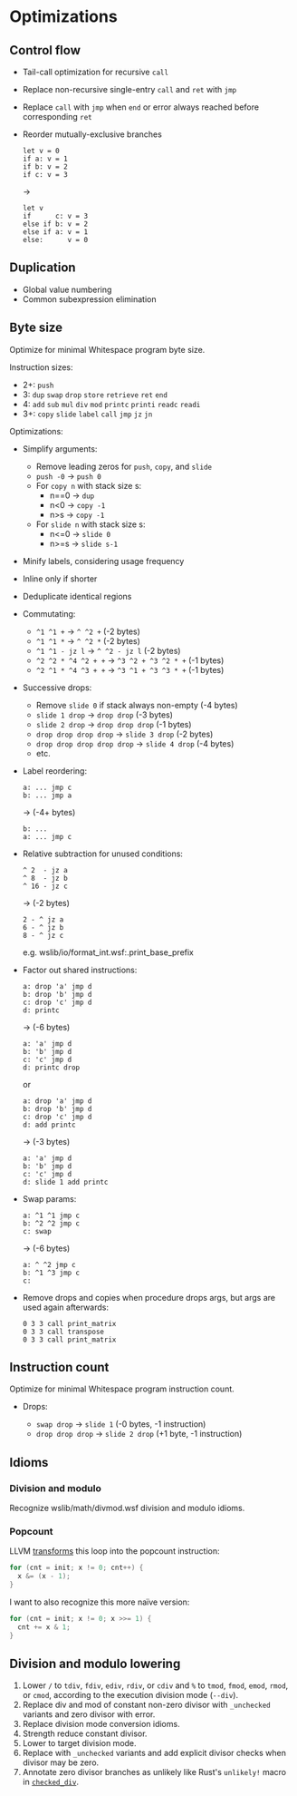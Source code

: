 # Optimizations

## Control flow

- Tail-call optimization for recursive `call`
- Replace non-recursive single-entry `call` and `ret` with `jmp`
- Replace `call` with `jmp` when `end` or error always reached before
  corresponding `ret`
- Reorder mutually-exclusive branches

  ```wsa
  let v = 0
  if a: v = 1
  if b: v = 2
  if c: v = 3
  ```

  ->

  ```wsa
  let v
  if      c: v = 3
  else if b: v = 2
  else if a: v = 1
  else:      v = 0
  ```

## Duplication

- Global value numbering
- Common subexpression elimination

## Byte size

Optimize for minimal Whitespace program byte size.

Instruction sizes:

- 2+: `push`
- 3: `dup` `swap` `drop` `store` `retrieve` `ret` `end`
- 4: `add` `sub` `mul` `div` `mod` `printc` `printi` `readc` `readi`
- 3+: `copy` `slide` `label` `call` `jmp` `jz` `jn`

Optimizations:

- Simplify arguments:

  - Remove leading zeros for `push`, `copy`, and `slide`
  - `push -0` -> `push 0`
  - For `copy n` with stack size s:
    - n==0 -> `dup`
    - n<0 -> `copy -1`
    - n>s -> `copy -1`
  - For `slide n` with stack size s:
    - n<=0 -> `slide 0`
    - n>=s -> `slide s-1`

- Minify labels, considering usage frequency

- Inline only if shorter

- Deduplicate identical regions

- Commutating:

  - `^1 ^1 +` -> `^ ^2 +` (-2 bytes)
  - `^1 ^1 *` -> `^ ^2 *` (-2 bytes)
  - `^1 ^1 - jz l` -> `^ ^2 - jz l` (-2 bytes)
  - `^2 ^2 * ^4 ^2 + +` -> `^3 ^2 + ^3 ^2 * +` (-1 bytes)
  - `^2 ^1 * ^4 ^3 + +` -> `^3 ^1 + ^3 ^3 * +` (-1 bytes)

- Successive drops:

  - Remove `slide 0` if stack always non-empty (-4 bytes)
  - `slide 1 drop` -> `drop drop` (-3 bytes)
  - `slide 2 drop` -> `drop drop drop` (-1 bytes)
  - `drop drop drop drop` -> `slide 3 drop` (-2 bytes)
  - `drop drop drop drop drop` -> `slide 4 drop` (-4 bytes)
  - etc.

- Label reordering:

  ```wsa
  a: ... jmp c
  b: ... jmp a
  ```

  -> (-4+ bytes)

  ```wsa
  b: ...
  a: ... jmp c
  ```

- Relative subtraction for unused conditions:

  ```wsa
  ^ 2  - jz a
  ^ 8  - jz b
  ^ 16 - jz c
  ```

  -> (-2 bytes)

  ```wsa
  2 - ^ jz a
  6 - ^ jz b
  8 - ^ jz c
  ```

  e.g. wslib/io/format_int.wsf:.print_base_prefix

- Factor out shared instructions:

  ```wsa
  a: drop 'a' jmp d
  b: drop 'b' jmp d
  c: drop 'c' jmp d
  d: printc
  ```

  -> (-6 bytes)

  ```wsa
  a: 'a' jmp d
  b: 'b' jmp d
  c: 'c' jmp d
  d: printc drop
  ```

  or

  ```wsa
  a: drop 'a' jmp d
  b: drop 'b' jmp d
  c: drop 'c' jmp d
  d: add printc
  ```

  -> (-3 bytes)

  ```wsa
  a: 'a' jmp d
  b: 'b' jmp d
  c: 'c' jmp d
  d: slide 1 add printc
  ```

- Swap params:

  ```wsa
  a: ^1 ^1 jmp c
  b: ^2 ^2 jmp c
  c: swap
  ```

  -> (-6 bytes)

  ```wsa
  a: ^ ^2 jmp c
  b: ^1 ^3 jmp c
  c:
  ```

- Remove drops and copies when procedure drops args, but args are used
  again afterwards:

  ```wsa
  0 3 3 call print_matrix
  0 3 3 call transpose
  0 3 3 call print_matrix
  ```

## Instruction count

Optimize for minimal Whitespace program instruction count.

- Drops:

  - `swap drop` -> `slide 1` (-0 bytes, -1 instruction)
  - `drop drop drop` -> `slide 2 drop` (+1 byte, -1 instruction)

## Idioms

### Division and modulo

Recognize wslib/math/divmod.wsf division and modulo idioms.

### Popcount

LLVM [transforms](https://github.com/llvm/llvm-project/blob/main/llvm/lib/Transforms/Scalar/LoopIdiomRecognize.cpp#L1449)
this loop into the popcount instruction:

```c
for (cnt = init; x != 0; cnt++) {
  x &= (x - 1);
}
```

I want to also recognize this more naïve version:

```c
for (cnt = init; x != 0; x >>= 1) {
  cnt += x & 1;
}
```

## Division and modulo lowering

1. Lower `/` to `tdiv`, `fdiv`, `ediv`, `rdiv`, or `cdiv` and `%` to
   `tmod`, `fmod`, `emod`, `rmod`, or `cmod`, according to the execution
   division mode (`--div`).
2. Replace div and mod of constant non-zero divisor with `_unchecked`
   variants and zero divisor with error.
3. Replace division mode conversion idioms.
4. Strength reduce constant divisor.
5. Lower to target division mode.
6. Replace with `_unchecked` variants and add explicit divisor checks
   when divisor may be zero.
7. Annotate zero divisor branches as unlikely like Rust's `unlikely!`
   macro in [`checked_div`](https://doc.rust-lang.org/src/core/num/int_macros.rs.html#519).
